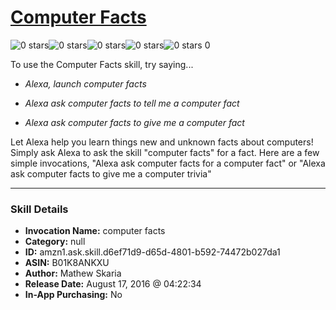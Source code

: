 # [Computer Facts](http://alexa.amazon.com/#skills/amzn1.ask.skill.d6ef71d9-d65d-4801-b592-74472b027da1)
![0 stars](../../images/ic_star_border_black_18dp_1x.png)![0 stars](../../images/ic_star_border_black_18dp_1x.png)![0 stars](../../images/ic_star_border_black_18dp_1x.png)![0 stars](../../images/ic_star_border_black_18dp_1x.png)![0 stars](../../images/ic_star_border_black_18dp_1x.png) 0

To use the Computer Facts skill, try saying...

* *Alexa, launch computer facts*

* *Alexa ask computer facts to tell me a computer fact*

* *Alexa ask computer facts to give me a computer fact*

Let Alexa help you learn things new and unknown facts about computers! Simply ask Alexa to ask the skill "computer facts" for a fact. Here are a few simple invocations, "Alexa ask computer facts for a computer fact" or "Alexa ask computer facts to give me a computer trivia"

***

### Skill Details

* **Invocation Name:** computer facts
* **Category:** null
* **ID:** amzn1.ask.skill.d6ef71d9-d65d-4801-b592-74472b027da1
* **ASIN:** B01K8ANKXU
* **Author:** Mathew Skaria
* **Release Date:** August 17, 2016 @ 04:22:34
* **In-App Purchasing:** No
